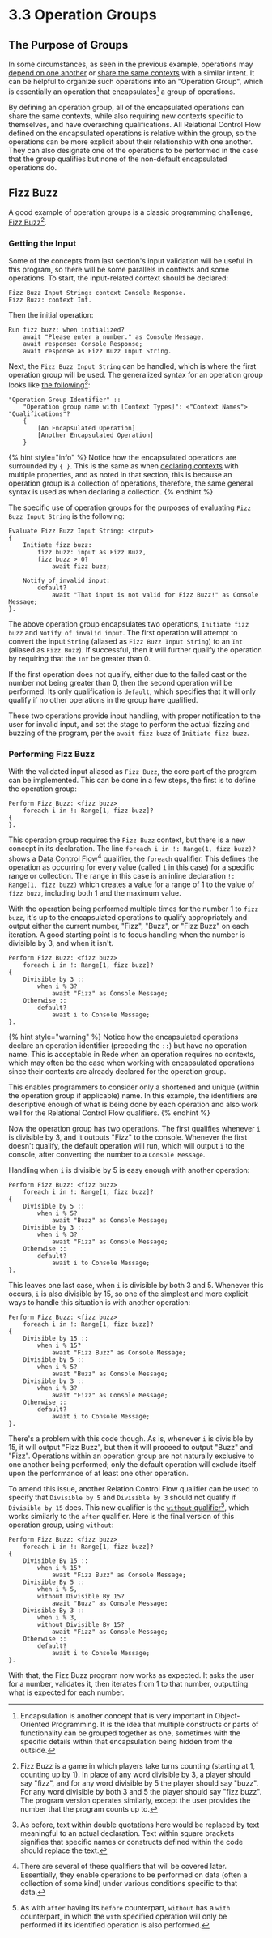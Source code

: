 # 3.3  Operation Groups

## The Purpose of Groups

In some circumstances, as seen in the previous example, operations may [depend on one another](3.2-expanding-on-when.md#identifiers-and-execution-order) or [share the same contexts](3.2-expanding-on-when.md#operation-conditions) with a similar intent. It can be helpful to organize such operations into an "Operation Group", which is essentially an operation that encapsulates[^1] a group of operations.

By defining an operation group, all of the encapsulated operations can share the same contexts, while also requiring new contexts specific to themselves, and have overarching qualifications. All Relational Control Flow defined on the encapsulated operations is relative within the group, so the operations can be more explicit about their relationship with one another. They can also designate one of the operations to be performed in the case that the group qualifies but none of the non-default encapsulated operations do.



## Fizz Buzz

A good example of operation groups is a classic programming challenge, [Fizz Buzz](#user-content-fn-2)[^2].

### Getting the Input

Some of the concepts from last section's input validation will be useful in this program, so there will be some parallels in contexts and some operations. To start, the input-related context should be declared:

```
Fizz Buzz Input String: context Console Response.
Fizz Buzz: context Int.
```

Then the initial operation:

```
Run fizz buzz: when initialized?
    await "Please enter a number." as Console Message,
    await response: Console Response;
    await response as Fizz Buzz Input String.
```

Next, the `Fizz Buzz Input String` can be handled, which is where the first operation group will be used. The generalized syntax for an operation group looks like [the following](#user-content-fn-3)[^3]:

```
"Operation Group Identifier" ::
    "Operation group name with [Context Types]": <"Context Names"> "Qualifications"? 
    {
        [An Encapsulated Operation]
        [Another Encapsulated Operation]
    }
```

{% hint style="info" %}
Notice how the encapsulated operations are surrounded by `{ }`. This is the same as when [declaring contexts](../chapter-2-creating-context/2.1-organizing-data.md#defining-a-context) with multiple properties, and as noted in that section, this is because an operation group is a collection of operations, therefore, the same general syntax is used as when declaring a collection.
{% endhint %}

The specific use of operation groups for the purposes of evaluating `Fizz Buzz Input String` is the following:

```
Evaluate Fizz Buzz Input String: <input>
{
    Initiate fizz buzz:
        fizz buzz: input as Fizz Buzz,
        fizz buzz > 0?
            await fizz buzz;
    
    Notify of invalid input:
        default?
            await "That input is not valid for Fizz Buzz!" as Console Message;
}.
```

The above operation group encapsulates two operations, `Initiate fizz buzz` and `Notify of invalid input`. The first operation will attempt to convert the input `String` (aliased as `Fizz Buzz Input String`) to an `Int` (aliased as `Fizz Buzz`). If successful, then it will further qualify the operation by requiring that the `Int` be greater than 0.

If the first operation does not qualify, either due to the failed cast or the number not being greater than 0, then the second operation will be performed. Its only qualification is `default`, which specifies that it will only qualify if no other operations in the group have qualified.

These two operations provide input handling, with proper notification to the user for invalid input, and set the stage to perform the actual fizzing and buzzing of the program, per the `await fizz buzz` of `Initiate fizz buzz`.

### Performing Fizz Buzz

With the validated input aliased as `Fizz Buzz`, the core part of the program can be implemented. This can be done in a few steps, the first is to define the operation group:

```
Perform Fizz Buzz: <fizz buzz>
    foreach i in !: Range[1, fizz buzz]?
{
}.
```

This operation group requires the `Fizz Buzz` context, but there is a new concept in its declaration. The line `foreach i in !: Range(1, fizz buzz)?` shows a [Data Control Flow](#user-content-fn-4)[^4] qualifier, the `foreach` qualifier. This defines the operation as occurring for every value (called `i` in this case) for a specific range or collection. The range in this case is an inline declaration `!: Range(1, fizz buzz)` which creates a value for a range of 1 to the value of `fizz buzz`, including both 1 and the maximum value.

With the operation being performed multiple times for the number 1 to `fizz buzz`, it's up to the encapsulated operations to qualify appropriately and output either the current number, "Fizz", "Buzz", or "Fizz Buzz" on each iteration. A good starting point is to focus handling when the number is divisible by 3, and when it isn't.

```
Perform Fizz Buzz: <fizz buzz>
    foreach i in !: Range[1, fizz buzz]?
{
    Divisible by 3 :: 
        when i % 3?
            await "Fizz" as Console Message;
    Otherwise :: 
        default?
            await i to Console Message;
}.
```

{% hint style="warning" %}
Notice how the encapsulated operations declare an operation identifier (preceding the `::`) but have no operation name. This is acceptable in Rede when an operation requires no contexts, which may often be the case when working with encapsulated operations since their contexts are already declared for the operation group.

This enables programmers to consider only a shortened and unique (within the operation group if applicable) name. In this example, the identifiers are descriptive enough of what is being done by each operation and also work well for the Relational Control Flow qualifiers.
{% endhint %}

Now the operation group has two operations. The first qualifies whenever `i` is divisible by 3, and it outputs "Fizz" to the console. Whenever the first doesn't qualify, the default operation will run, which will output `i` to the console, after converting the number to a `Console Message`.

Handling when `i` is divisible by 5 is easy enough with another operation:

```
Perform Fizz Buzz: <fizz buzz>
    foreach i in !: Range[1, fizz buzz]?
{
    Divisible by 5 :: 
        when i % 5?
            await "Buzz" as Console Message;
    Divisible by 3 :: 
        when i % 3?
            await "Fizz" as Console Message;
    Otherwise :: 
        default?
            await i to Console Message;
}.
```

This leaves one last case, when `i` is divisible by both 3 and 5. Whenever this occurs, `i` is also divisible by 15, so one of the simplest and more explicit ways to handle this situation is with another operation:

```
Perform Fizz Buzz: <fizz buzz>
    foreach i in !: Range[1, fizz buzz]?
{
    Divisible by 15 :: 
        when i % 15?
            await "Fizz Buzz" as Console Message;
    Divisible by 5 :: 
        when i % 5?
            await "Buzz" as Console Message;
    Divisible by 3 :: 
        when i % 3?
            await "Fizz" as Console Message;
    Otherwise :: 
        default?
            await i to Console Message;
}.
```

There's a problem with this code though. As is, whenever `i` is divisible by 15, it will output "Fizz Buzz", but then it will proceed to output "Buzz" and "Fizz". Operations within an operation group are not naturally exclusive to one another being performed; only the default operation will exclude itself upon the performance of at least one other operation.

To amend this issue, another Relation Control Flow qualifier can be used to specify that `Divisible by 5` and `Divisible by 3` should not qualify if `Divisible by 15` does. This new qualifier is the [`without` qualifier](#user-content-fn-5)[^5], which works similarly to the `after` qualifier. Here is the final version of this operation group, using `without`:

```
Perform Fizz Buzz: <fizz buzz>
    foreach i in !: Range[1, fizz buzz]?
{
    Divisible By 15 :: 
        when i % 15?
            await "Fizz Buzz" as Console Message;
    Divisible By 5 :: 
        when i % 5,
        without Divisible By 15?
            await "Buzz" as Console Message;
    Divisible By 3 :: 
        when i % 3,
        without Divisible By 15?
            await "Fizz" as Console Message;
    Otherwise :: 
        default?
            await i to Console Message;
}.
```

With that, the Fizz Buzz program now works as expected. It asks the user for a number, validates it, then iterates from 1 to that number, outputting what is expected for each number.

[^1]: Encapsulation is another concept that is very important in Object-Oriented Programming. It is the idea that multiple constructs or parts of functionality can be grouped together as one, sometimes with the specific details within that encapsulation being hidden from the outside.

[^2]: Fizz Buzz is a game in which players take turns counting (starting at 1, counting up by 1). In place of any word divisible by 3, a player should say "fizz", and for any word divisible by 5 the player should say "buzz". For any word divisible by both 3 and 5 the player should say "fizz buzz". The program version operates similarly, except the user provides the number that the program counts up to.

[^3]: As before, text within double quotations here would be replaced by text meaningful to an actual declaration. Text within square brackets signifies that specific names or constructs defined within the code should replace the text.

[^4]: There are several of these qualifiers that will be covered later. Essentially, they enable operations to be performed on data (often a collection of some kind) under various conditions specific to that data.

[^5]: As with `after` having its `before` counterpart, `without` has a `with` counterpart, in which the `with` specified operation will only be performed if its identified operation is also performed.
